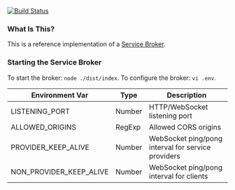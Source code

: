 [![Build Status](https://travis-ci.org/ken107/service-broker.svg?branch=master)](https://travis-ci.org/ken107/service-broker)

### What Is This?
This is a reference implementation of a [Service Broker](https://github.com/ken107/service-broker/wiki/Specification).

### Starting the Service Broker
To start the broker: `node ./dist/index`.
To configure the broker: `vi .env`.

Environment Var         | Type   | Description
----------------------- | ------ | --------------------------------------------------
LISTENING_PORT          | Number | HTTP/WebSocket listening port
ALLOWED_ORIGINS         | RegExp | Allowed CORS origins
PROVIDER_KEEP_ALIVE     | Number | WebSocket ping/pong interval for service providers
NON_PROVIDER_KEEP_ALIVE | Number | WebSocket ping/pong interval for clients
